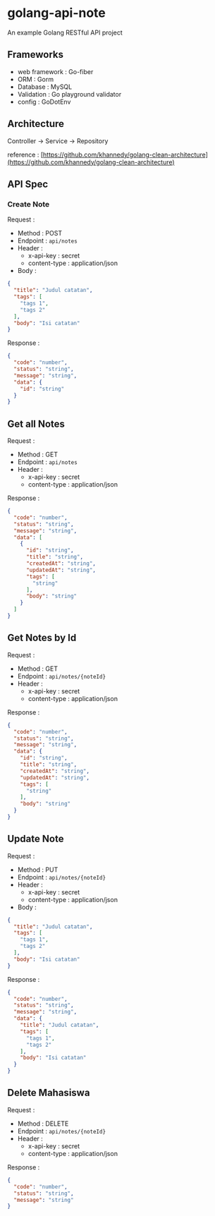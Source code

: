 # golang-api-note
An example Golang RESTful API project

## Frameworks
- web framework : Go-fiber
- ORM : Gorm
- Database : MySQL
- Validation : Go playground validator
- config : GoDotEnv

## Architecture
Controller -> Service -> Repository

reference : [https://github.com/khannedy/golang-clean-architecture](https://github.com/khannedy/golang-clean-architecture)

## API Spec

### Create Note

Request :

- Method : POST
- Endpoint : `api/notes`
- Header : 
  - x-api-key : secret
  - content-type : application/json
- Body :

```json
{
  "title": "Judul catatan",
  "tags": [
    "tags 1",
    "tags 2"
  ],
  "body": "Isi catatan"
}
```

Response :

```json
{
  "code": "number",
  "status": "string",
  "message": "string",
  "data": {
    "id": "string"
  }
}
```

## Get all Notes

Request :

- Method : GET
- Endpoint : `api/notes`
- Header : 
  - x-api-key : secret
  - content-type : application/json

Response :

```json
{
  "code": "number",
  "status": "string",
  "message": "string",
  "data": [
    {
      "id": "string",
      "title": "string",
      "createdAt": "string",
      "updatedAt": "string",
      "tags": [
        "string"
      ],
      "body": "string"
    }
  ]
}
```

## Get Notes by Id

Request :

- Method : GET
- Endpoint : `api/notes/{noteId}`
- Header : 
  - x-api-key : secret
  - content-type : application/json

Response :

```json
{
  "code": "number",
  "status": "string",
  "message": "string",
  "data": {
    "id": "string",
    "title": "string",
    "createdAt": "string",
    "updatedAt": "string",
    "tags": [
      "string"
    ],
    "body": "string"
  }
}
```

## Update Note

Request :

- Method : PUT
- Endpoint : `api/notes/{noteId}`
- Header : 
  - x-api-key : secret
  - content-type : application/json
- Body :

```json
{
  "title": "Judul catatan",
  "tags": [
    "tags 1",
    "tags 2"
  ],
  "body": "Isi catatan"
}
```

Response :

```json
{
  "code": "number",
  "status": "string",
  "message": "string",
  "data": {
    "title": "Judul catatan",
    "tags": [
      "tags 1",
      "tags 2"
    ],
    "body": "Isi catatan"
  }
}
```

## Delete Mahasiswa

Request :

- Method : DELETE
- Endpoint : `api/notes/{noteId}`
- Header : 
  - x-api-key : secret
  - content-type : application/json

Response :

```json
{
  "code": "number",
  "status": "string",
  "message": "string"
}
```
